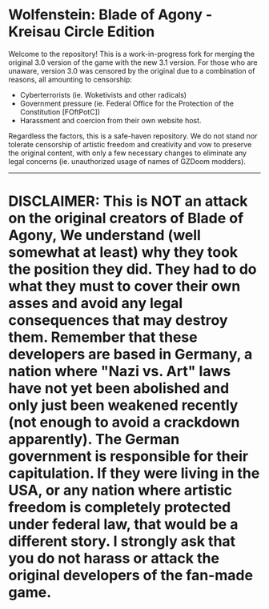 # Wolfenstein: Blade of Agony - Kreisau Circle Edition
Welcome to the repository! This is a work-in-progress fork for merging the original 3.0 version of the game with the new 3.1 version. For those who are unaware, version 3.0 was censored by the original due to a combination of reasons, all amounting to censorship:
- Cyberterrorists (ie. Woketivists and other radicals)
- Government pressure (ie. Federal Office for the Protection of the Constitution [FOftPotC])
- Harassment and coercion from their own website host.

Regardless the factors, this is a safe-haven repository. We do not stand nor tolerate censorship of artistic freedom and creativity and vow to preserve the original content, with only a few necessary changes to eliminate any legal concerns (ie. unauthorized usage of names of GZDoom modders).

____
# DISCLAIMER: This is NOT an attack on the original creators of Blade of Agony, We understand (well somewhat at least) why they took the position they did. They had to do what they must to cover their own asses and avoid any legal consequences that may destroy them. Remember that these developers are based in Germany, a nation where "Nazi vs. Art" laws have not yet been abolished and only just been weakened recently (not enough to avoid a crackdown apparently). The German government is responsible for their capitulation. If they were living in the USA, or any nation where artistic freedom is completely protected under federal law, that would be a different story. I strongly ask that you do not harass or attack the original developers of the fan-made game.
